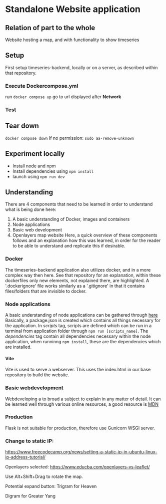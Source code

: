 # Standalone Website application
## Relation of part to the whole
Website hosting a map, and with functionality to show timeseries

## Setup 
First setup timeseries-backend, locally or on a server, as described within that repository.
### Execute Dockercompose.yml
run `docker compose up`
go to url displayed after **Network**
### Test

## Tear down
`docker compose down`
If no permission: `sudo aa-remove-unknown`

## Experiment locally
- Install node and npm
- Install dependencies using `npm install`
- launch using `npm run dev`

## Understanding
There are 4 components that need to be learned in order to understand what is being done here:
1) A basic understanding of Docker, images and containers
2) Node applications
3) Basic web development
4) Openlayers map website
Here, a quick overview of these components follows and an explanation how this was learned, in order for the reader to be able to understand and replicate this if desirable.

### Docker
The timeseries-backend application also utilizes docker, and in a more complex way then here. See that repository for an explanation, within these dockerfiles only new elements, not explained there, are highlighted. A '.dockerignore' file works similarly as a '.gitignore' in that it contains files/folders that are invisible to docker.

### Node applications
A basic understanding of node applications can be gathered through [here]()
Basically, a package.json is created which contains all things necessary for the application. In *scripts* tag, scripts are defined which can be run in a terminal from application folder through `npm run [scripts_name]`. The *dependencies* tag contain all dependencies necessary within the node application, when runninng `npm install`, these are the dependencies which are installed. 

#### Vite
Vite is used to serve a webserver. This uses the index.html in our base repository to build the website. 

### Basic webdevelopment 
Webdeveloping a to broad a subject to explain in any matter of detail. It can be learned well through various online resources, a good resource is [MDN]()

### Production
Flask is not suitable for production, therefore use Gunicorn WSGI server. 

### Change to static IP:
https://www.freecodecamp.org/news/setting-a-static-ip-in-ubuntu-linux-ip-address-tutorial/


Openlayers selected:
https://www.educba.com/openlayers-vs-leaflet/

Use Alt+Shift+Drag to rotate the map.

Potential expand button:
Trigram for Heaven

Digram for Greater Yang